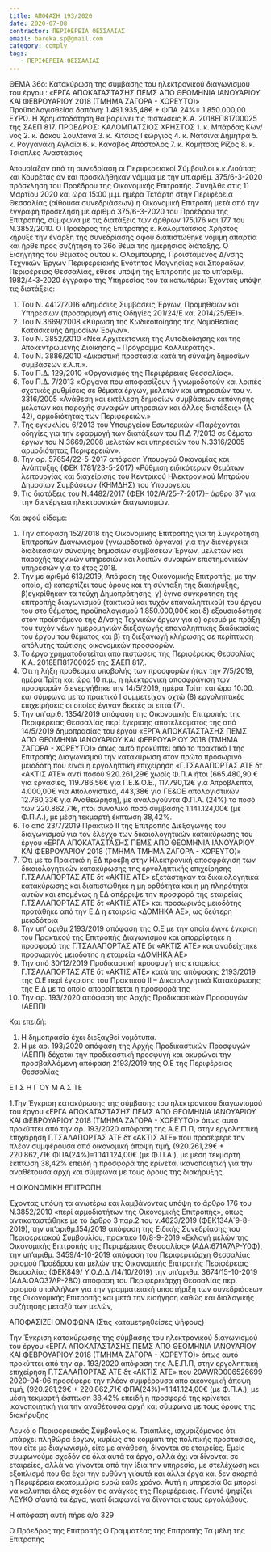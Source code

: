 ```yaml
---
title: ΑΠΟΦΑΣΗ 193/2020
date: 2020-07-08
contractor: ΠΕΡΙΦΕΡΕΙΑ ΘΕΣΣΑΛΙΑΣ
email: bareka.sp@gmail.com
category: comply
tags:
   - ΠΕΡΙΦΕΡΕΙΑ-ΘΕΣΣΑΛΙΑΣ
---
```

<p>
ΘΕΜΑ 36ο: Κατακύρωση της σύμβασης του ηλεκτρονικού διαγωνισμού του έργου : «ΕΡΓΑ ΑΠΟΚΑΤΑΣΤΑΣΗΣ ΠΕΜΣ ΑΠΟ ΘΕΟΜΗΝΙΑ ΙΑΝΟΥΑΡΙΟΥ ΚΑΙ ΦΕΒΡΟΥΑΡΙΟΥ 2018 (ΤΜΗΜΑ ΖΑΓΟΡΑ - ΧΟΡΕΥΤΟ)»	
Προϋπολογισθείσα δαπάνη: 1.491.935,48€ + ΦΠΑ 24%= 1.850.000,00 ΕΥΡΩ. Η Χρηματοδότηση θα βαρύνει τις πιστώσεις Κ.Α. 2018ΕΠ81700025 της ΣΑΕΠ 817.
<!--center-->ΠΡΟΕΔΡΟΣ: ΚΑΛΟΜΠΑΤΣΙΟΣ ΧΡΗΣΤΟΣ
1. κ. Μπάρδας Κων/νος
2. κ. Δόκου Σουλτάνα
3. κ. Κίτσιος Γεώργιος
4. κ. Νάτσινα Δήμητρα
5. κ. Ρογγανάκη Αγλαϊα
6. κ. Καναβός Απόστολος
7. κ. Κομήτσας Ρίζος
8. κ. Τσιαπλές Αναστάσιος<!--/center-->

Απουσίαζαν από τη συνεδρίαση οι Περιφερειακοί Σύμβουλοι κ.κ.Λιούπας και Κουρέτας αν και προσκλήθηκαν νόμιμα με την υπ.αριθμ. 375/6-3-2020 πρόσκληση του Προέδρου της Οικονομικής Επιτροπής. Συνήλθε στις 11 Μαρτίου 2020 και ώρα 15:00 μ.μ. ημέρα Τετάρτη στην Περιφέρεια Θεσσαλίας (αίθουσα συνεδριάσεων) η Οικονομική Επιτροπή μετά από την έγγραφη πρόσκληση με αριθμό 375/6-3-2020 του Προέδρου της Επιτροπής, σύμφωνα με τις διατάξεις των άρθρων 175,176 και 177 του Ν.3852/2010. Ο Πρόεδρος της Επιτροπής κ. Καλομπάτσιος Χρήστος κήρυξε την έναρξη της συνεδρίασης αφού διαπιστώθηκε νόμιμη απαρτία και ήρθε προς συζήτηση το 36ο θέμα της ημερήσιας διάταξης. Ο Εισηγητής του θέματος αυτού κ. Φλαμπούρης, Προϊστάμενος Δ/νσης Τεχνικών Έργων Περιφερειακής Ενότητας Μαγνησίας και Σποράδων, Περιφέρειας Θεσσαλίας, έθεσε υπόψη της Επιτροπής με το υπ’αριθμ. 1982/4-3-2020 έγγραφο της Υπηρεσίας του τα κατωτέρω:
Έχοντας υπόψη τις διατάξεις:
1. Του Ν. 4412/2016 «Δημόσιες Συμβάσεις Έργων, Προμηθειών και Υπηρεσιών (προσαρμογή στις Οδηγίες 201/24/Ε και 2014/25/ΕΕ)».
2. Του Ν.3669/2008 «Κύρωση της Κωδικοποίησης της Νομοθεσίας Κατασκευής Δημοσίων Έργων».
3. Του Ν. 3852/2010 «Νέα Αρχιτεκτονική της Αυτοδιοίκησης και της Αποκεντρωμένης Διοίκησης – Πρόγραμμα Καλλικράτης».
4. Του Ν. 3886/2010 «Δικαστική προστασία κατά τη σύναψη δημοσίων συμβάσεων κ.λ.π.».
5. Του Π.Δ. 129/2010 «Οργανισμός της Περιφέρειας Θεσσαλίας».
6. Του Π.Δ. 7/2013 «Όργανα που αποφασίζουν ή γνωμοδοτούν και λοιπές σχετικές ρυθμίσεις σε θέματα έργων, μελετών και υπηρεσιών του ν. 3316/2005 «Ανάθεση και εκτέλεση δημοσίων συμβάσεων εκπόνησης μελετών και παροχής συναφών υπηρεσιών και άλλες διατάξεις» (Α΄ 42), αρμοδιότητας των Περιφερειών.»
7. Της εγκυκλίου 6/2013 του Υπουργείου Εσωτερικών «Παρέχονται οδηγίες για την εφαρμογή των διατάξεων του Π.Δ 7/2013 σε θέματα έργων του Ν.3669/2008 μελετών και υπηρεσιών του Ν.3316/2005 αρμοδιότητας Περιφερειών».
8. Την αρ. 57654/22-5-2017 απόφαση Υπουργού Οικονομίας και Ανάπτυξης (ΦΕΚ 1781/23-5-2017) «Ρύθμιση ειδικότερων Θεμάτων λειτουργίας και διαχείρισης του Κεντρικού Ηλεκτρονικού Μητρώου ∆ημοσίων Συμβάσεων (ΚΗΜ∆ΗΣ) του Υπουργείου
9. Τις διατάξεις του Ν.4482/2017 (ΦΕΚ 102/Α/25-7-2017)– άρθρο 37 για την  διενέργεια ηλεκτρονικών διαγωνισμών.

Και αφού είδαμε:

1. Tην απόφαση 152/2018 της Οικονομικής Επιτροπής για τη Συγκρότηση Επιτροπών Διαγωνισμού (γνωμοδοτικά όργανα) για την διενέργεια διαδικασιών σύναψης δημοσίων συμβάσεων Έργων, μελετών και παροχής τεχνικών υπηρεσιών και λοιπών συναφών επιστημονικών υπηρεσιών για το έτος 2018.
2. Την με αριθμό 613/2019, Απόφαση της Οικονομικής Επιτροπής, με την οποία, α) καταρτίζει τους όρους και τη σύνταξη της διακήρυξης, β)εγκρίθηκαν τα τεύχη Δημοπράτησης, γ) έγινε συγκρότηση της επιτροπής διαγωνισμού (τακτικού και τυχόν επαναληπτικού) του έργου του στο θέματος, προϋπολογισμού 1.850.000,00€ και δ) εξουσιοδότησε στον προϊστάμενο της Δ/νσης Τεχνικών έργων για α) ορισμό με πράξη του τυχόν νέων ημερομηνιών διεξαγωγής επαναληπτικής διαδικασίας του έργου του θέματος και β) τη διεξαγωγή κλήρωσης σε περίπτωση απόλυτης ταύτισης οικονομικών προσφορών.
3. Το έργο χρηματοδοτείται από πιστώσεις της Περιφέρειας Θεσσαλίας Κ.Α. 2018ΕΠ81700025 της ΣΑΕΠ 817,.
4. Ότι η λήξη προθεσμία υποβολής των προσφορών ήταν την 7/5/2019, ημέρα Τρίτη και ώρα 10 π.μ., η ηλεκτρονική αποσφράγιση των προσφορών διενεργήθηκε την 14/5/2019, ημέρα Τρίτη και ώρα 10:00. και σύμφωνα με το πρακτικό Ι συμμετείχαν οχτώ (8) εργοληπτικές επιχειρήσεις οι οποίες έγιναν δεκτές οι επτά (7).
5. Την υπ΄αριθ. 1354/2019 απόφαση της Οικονομικής Επιτροπής της Περιφέρειας Θεσσαλίας περί έγκρισης αποτελέσματος της από 14/5/2019 δημοπρασίας του έργου «ΕΡΓΑ ΑΠΟΚΑΤΑΣΤΑΣΗΣ ΠΕΜΣ ΑΠΟ ΘΕΟΜΗΝΙΑ ΙΑΝΟΥΑΡΙΟΥ ΚΑΙ ΦΕΒΡΟΥΑΡΙΟΥ 2018 (ΤΜΗΜΑ ΖΑΓΟΡΑ - ΧΟΡΕΥΤΟ)» όπως αυτό προκύπτει από το πρακτικό I της Επιτροπής Διαγωνισμού την κατακύρωση στον πρώτο προσωρινό μειοδότη που είναι η εργοληπτική επιχείρηση «Γ.ΤΣΑΛΑΠΟΡΤΑΣ ΑΤΕ δτ «ΑΚΤΙΣ ΑΤΕ» αντί ποσού 920.261,29€ χωρίς Φ.Π.Α ήτοι (665.480,90 € για εργασίες, 119.786,56€ για Γ.Ε.& Ο.Ε., 117.790,12€ για Απρόβλεπτα, 4.000,00€ για Απολογιστικά, 443,38€ για ΓΕ&ΟΕ απολογιστικών 12.760,33€ για Αναθεώρηση), με αναλογούντα Φ.Π.Α. (24%) το ποσό των 220.862,71€, ήτοι συνολικό ποσό σύμβασης 1.141.124,00€ (με Φ.Π.Α.), με μέση τεκμαρτή έκπτωση 38,42%.
6. Το από 23/7/2019 Πρακτικό ΙΙ της Επιτροπής Διεξαγωγής του διαγωνισμού για τον έλεγχο των δικαιολογητικών κατακύρωσης του έργου «ΕΡΓΑ ΑΠΟΚΑΤΑΣΤΑΣΗΣ ΠΕΜΣ ΑΠΟ ΘΕΟΜΗΝΙΑ ΙΑΝΟΥΑΡΙΟΥ ΚΑΙ ΦΕΒΡΟΥΑΡΙΟΥ 2018 (ΤΜΗΜΑ ΤΜΗΜΑ ΖΑΓΟΡΑ - ΧΟΡΕΥΤΟ)»
7. Ότι με το Πρακτικό η ΕΔ προέβη στην Ηλεκτρονική αποσφράγιση των δικαιολογητικών κατακύρωσης της εργοληπτικής επιχείρησης Γ.ΤΣΑΛΑΠΟΡΤΑΣ ΑΤΕ δτ «ΑΚΤΙΣ ΑΤΕ» εξετάστηκαν τα δικαιολογητικά κατακύρωσης και διαπιστώθηκε η μη ορθότητα και η μη πληρότητα αυτών και επομένως η ΕΔ απέρριψε την προσφορά της εταιρείας Γ.ΤΣΑΛΑΠΟΡΤΑΣ ΑΤΕ δτ «ΑΚΤΙΣ ΑΤΕ» και προσωρινός μειοδότης προτάθηκε από την Ε.Δ η εταιρεία «ΔΟΜΗΚΑ ΑΕ», ως δεύτερη μειοδότρια
8. Την υπ’ αριθμ 2193/2019 απόφαση της Ο.Ε με την οποία έγινε έγκριση του Πρακτικού της Επιτροπής Διαγωνισμού και απορρίφτηκε η προσφορά της Γ.ΤΣΑΛΑΠΟΡΤΑΣ ΑΤΕ δτ «ΑΚΤΙΣ ΑΤΕ» και αναδείχτηκε προσωρινός μειοδότης η εταιρεία «ΔΟΜΗΚΑ ΑΕ»
9. Την από 30/12/2019 Προδικαστική προσφυγή της εταιρείας Γ.ΤΣΑΛΑΠΟΡΤΑΣ ΑΤΕ δτ «ΑΚΤΙΣ ΑΤΕ» κατά της απόφασης 2193/2019 της Ο.Ε περί έγκρισης του Πρακτικού ΙΙ – Δικαιολογητικά Κατακύρωσης της Ε.Δ με το οποίο απορρίπτεται η  προσφορά της
10. Την αρ. 193/2020 απόφαση της Αρχής Προδικαστικών Προσφυγών (ΑΕΠΠ)

Και επειδή:
1. Η δημοπρασία έχει διεξαχθεί νομότυπα.
2. Η με αρ. 193/2020 απόφαση της Αρχής Προδικαστικών Προσφυγών (ΑΕΠΠ) δέχεται την προδικαστική προσφυγή και ακυρώνει την προσβαλλόμενη απόφαση 2193/2019 της Ο.Ε της Περιφέρειας Θεσσαλίας
<!--center-->Ε Ι Σ Η Γ ΟΥ Μ Α Σ ΤΕ<!--/center-->
1.Την Έγκριση κατακύρωσης της σύμβασης του ηλεκτρονικού διαγωνισμού του έργου «ΕΡΓΑ ΑΠΟΚΑΤΑΣΤΑΣΗΣ ΠΕΜΣ ΑΠΟ ΘΕΟΜΗΝΙΑ ΙΑΝΟΥΑΡΙΟΥ ΚΑΙ ΦΕΒΡΟΥΑΡΙΟΥ 2018 (ΤΜΗΜΑ ΖΑΓΟΡΑ - ΧΟΡΕΥΤΟ)» όπως αυτό προκύπτει από την αρ. 193/2020 απόφαση της Α.Ε.Π.Π, στην εργοληπτική επιχείρηση Γ.ΤΣΑΛΑΠΟΡΤΑΣ ΑΤΕ δτ «ΑΚΤΙΣ ΑΤΕ» που προσέφερε την πλέον συμφέρουσα από οικονομική άποψη τιμή, (920.261,29€ + 220.862,71€ ΦΠΑ(24%)=1.141.124,00€ (με Φ.Π.Α.), με μέση τεκμαρτή έκπτωση 38,42% επειδή η προσφορά της κρίνεται ικανοποιητική για την αναθέτουσα αρχή και σύμφωνα με τους όρους της διακήρυξης.

<!--center-->Η ΟΙΚΟΝΟΜΙΚΗ ΕΠΙΤΡΟΠΗ<!--/center-->
Έχοντας υπόψη τα ανωτέρω και λαμβάνοντας υπόψη το άρθρο 176 του Ν.3852/2010 «περί αρμοδιοτήτων της Οικονομικής Επιτροπής», όπως αντικαταστάθηκε με το άρθρο 3 παρ.2 του ν.4623/2019 (ΦΕΚ134Α΄9-8-2019), την υπ’αριθμ.154/2019 απόφαση της Ειδικής Συνεδρίασης του Περιφερειακού Συμβουλίου, πρακτικό 10/8-9-2019 «Εκλογή μελών της Οικονομικής Επιτροπής της Περιφέρειας Θεσσαλίας» (ΑΔΑ:671Α7ΛΡ-Υ0Φ), την υπ’αριθμ. 3459/4-10-2019 απόφαση του Περιφερειάρχη Θεσσαλίας ορισμού Προέδρου και μελών της Οικονομικής Επιτροπής Περιφέρειας Θεσσαλίας (ΦΕΚ849/ Υ.Ο.Δ.Δ /14/10/2019) την υπ’αριθμ. 3674/15-10-2019 (ΑΔΑ:ΩΑΩ37ΛΡ-28Ω) απόφαση του Περιφερειάρχη Θεσσαλίας περί ορισμού υπαλλήλων για την γραμματειακή υποστήριξη των συνεδριάσεων της Οικονομικής Επιτροπής και μετά την εισήγηση καθώς και διαλογικής συζήτησης μεταξύ των μελών,

<!--center-->ΑΠΟΦΑΣΙΖΕΙ ΟΜΟΦΩΝΑ (Στις καταμετρηθείσες ψήφους)<!--/center-->
Την Έγκριση κατακύρωσης της σύμβασης του ηλεκτρονικού διαγωνισμού του έργου «ΕΡΓΑ ΑΠΟΚΑΤΑΣΤΑΣΗΣ ΠΕΜΣ ΑΠΟ ΘΕΟΜΗΝΙΑ ΙΑΝΟΥΑΡΙΟΥ ΚΑΙ ΦΕΒΡΟΥΑΡΙΟΥ 2018 (ΤΜΗΜΑ ΖΑΓΟΡΑ - ΧΟΡΕΥΤΟ)» όπως αυτό προκύπτει από την αρ. 193/2020 απόφαση της Α.Ε.Π.Π, στην εργοληπτική επιχείρηση Γ.ΤΣΑΛΑΠΟΡΤΑΣ ΑΤΕ δτ «ΑΚΤΙΣ ΑΤΕ» που 20AWRD006526699 2020-04-06 προσέφερε την πλέον συμφέρουσα από οικονομική άποψη τιμή, (920.261,29€ + 220.862,71€ ΦΠΑ(24%)=1.141.124,00€ (με Φ.Π.Α.), με μέση τεκμαρτή έκπτωση 38,42% επειδή η προσφορά της κρίνεται ικανοποιητική για την αναθέτουσα αρχή και σύμφωνα με τους όρους της διακήρυξης

Λευκό ο Περιφερειακός Σύμβουλος κ. Τσιαπλές, ισχυριζόμενος ότι υπάρχει πληθώρα έργων, κυρίως στο κομμάτι της πολιτικής προστασίας, που είτε με διαγωνισμό, είτε με ανάθεση, δίνονται σε εταιρείες. Εμείς συμφωνούμε σχεδόν σε όλα αυτά τα έργα, αλλά όχι να δίνονται σε εταιρείες, αλλά να γίνονται από την ίδια την υπηρεσία, με στελέχωση και εξοπλισμό που θα έχει την ευθύνη γι’αυτά και άλλα έργα και δεν σκορπά η Περιφέρεια εκατομμύρια ευρώ κάθε χρόνο. Αυτή η υπηρεσία θα μπορεί να καλύπτει όλες σχεδόν τις ανάγκες της Περιφέρειας. Γι’αυτό ψηφίζει ΛΕΥΚΟ σ’αυτά τα έργα, γιατί διαφωνεί να δίνονται στους εργολάβους.

<!--center-->Η απόφαση αυτή πήρε α/α 329<!--/center-->

Ο Πρόεδρος της Επιτροπής     <!--center-->Ο Γραμματέας της Επιτροπής<!--/center-->   <!--right-->Τα μέλη της Επιτροπής<!--/right-->

</p>